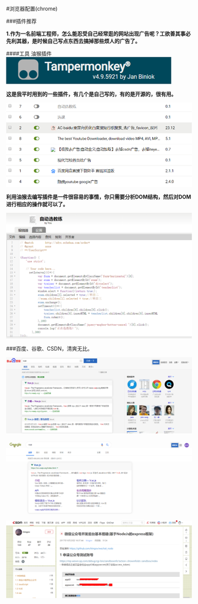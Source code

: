 #浏览器配置(chrome)

###插件推荐

__1.作为一名前端工程师，怎么能忍受自己经常逛的网站出现广告呢？工欲善其事必先利其器，是时候自己写点东西去搞掉那些烦人的广告了。__


####工具  油猴插件 ![Alt](./images/tampermonkey.png)


__这是我平时用到的一些插件，有几个是自己写的，有的是开源的，很有用。__

![Alt](./images/20190317092331.png)


__利用油猴去编写插件是一件很容易的事情，你只需要分析DOM结构，然后对DOM进行相应的操作就可以了。__

![Alt](./images/20190317092422.png)


###百度、谷歌、CSDN，清爽无比。

![Alt](./images/20190317100126.png)

![Alt](./images/20190317100207.png)

![Alt](./images/20190317101336.png)